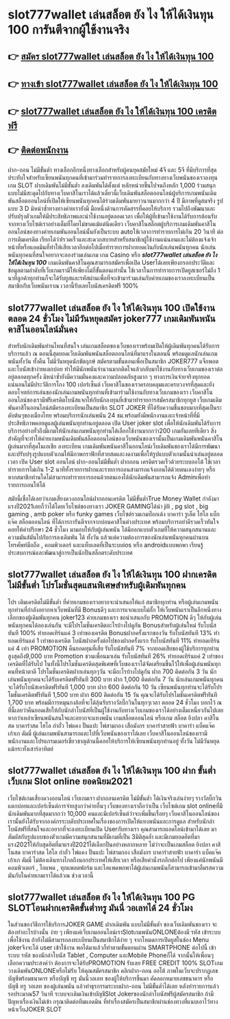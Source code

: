 # slot777wallet เล่นสล็อต ยัง ไง ให้ได้เงินทุน 100  การันตีจากผู้ใช้งานจริง

## 👉 [สมัคร slot777wallet เล่นสล็อต ยัง ไง ให้ได้เงินทุน 100](https://slot777wallet.com/)
## 👉 [ทางเข้า slot777wallet เล่นสล็อต ยัง ไง ให้ได้เงินทุน 100](https://slot777wallet.com/)
## 👉 [slot777wallet เล่นสล็อต ยัง ไง ให้ได้เงินทุน 100 เครดิตฟรี](https://slot777wallet.com/)
## 👉 [ติดต่อพนักงาน](https://slot777wallet.com/)


ฝาก-ถอน ไม่มีขั้นต่ำ  ทางเลือกอีกหนึ่งทางเลือกสำหรับผู้คนยุคสมัยใหม่ 4จี และ 5จี ที่มีบริการที่สุดประทับใจสำหรับเซียนพนันทุกคนที่เข้ามาร่วมทำรายการลงทะเบียนกับทางทางเว็บพนันของเราลงทุน เกม SLOT  ฝากเดิมพันไม่มีขั้นต่ำ ลงเดิมพันได้ตั้งแต่ หลักหน่วยขึ้นไปจนถึงหลัก 1,000 ร่วมสนุกแบบไม่มีสะดุดไปกับทางเว็บคาสิโนเราได้แล้วเดี๋ยวนี้เว็บเดิมพันสล็อตออนไลน์ผู้บริการเกมพนันเดิมพันสล็อตออนไลน์ที่เปิดให้เซียนพนันทุกคนได้ร่วมเดิมพันมายาวนานมากกว่า 4 ปี มีภาพที่ดูสมจริง รูปแบบ 3 D
มิหนำซ้ำทางทางค่ายเรายังมี มือหนึ่งด้านการคัดสรรที่คอยให้บริการ  รวมไปถึงพัฒนาและปรับปรุงตัวเกมให้มีประสิทธิภาพและน่าใช้งานอยู่ตลอดเวลา เพื่อให้ผู้ที่เข้ามาใช้งานได้รับการต้อนรับจากทางเว็บไซต์เราอย่างเต็มที่โดยไม่ขาดแม้แต่นิดเดียว เว็บคาสิโนสล็อตผู้บริการเกมเดิมพันคาสิโนออนไลน์ของทางค่ายเกมพันออนไลน์นั้นยังเป็นระบบ autoใช้เวลาการทำรายการไม่เกิน 20 วินาที ต่อการเติมเครดิต เรียกได้ว่าIรวดเร็วและสะดวกสบายสำหรับสมาชิกผู้ใช้งานแน่นอนและไม่ต้องแจ้งเจ้าหน้าที่หรือแอดมินที่ทำให้เสียเวลาอีกต่อไปเมื่อทำรายการฝากยอดเงินกับนักเล่นพนันทุกคน
นักเล่นพนันทุกคนที่สนใจอยากจะลองร่วมเล่นเกม เกม Casino  หรือ ***slot777wallet เล่นสล็อต ยัง ไง ให้ได้เงินทุน 100*** เกมเดิมพันคาสิโนคุณสามารถสมัครเพื่อเปิด Userได้เลยเพียงกรอกประวัติและข้อมูลตามลำดับที่เว็บเกมเรามีให้เพียงไม่กี่ขั้นตอนเท่านั้น ใช้เวลาในการทำรายการเปิดยูสเซอร์ไม่ถึง 1 นาทีลูกค้าทุกท่านก็จะได้รับยูสและรหัสผ่านเพื่อที่จะเข้ามาร่วมเล่นกับค่ายเกมของเราลงทะเบียนเป็นสมาชิกกับเว็บพนันเราณ เวลานี้รับเลยโบนัสเครดิตฟรี 100%

## slot777wallet เล่นสล็อต ยัง ไง ให้ได้เงินทุน 100 เปิดใช้งานตลอด  24 ชั่วโมง ไม่มีวันหยุดสมัคร joker777 เกมเดิมพันพนันคาสิโนออนไลน์มั่นคง

สำหรับนักเดิมพันท่านไหนที่สนใจ เล่นเกมสล็อตของเว็บของเราพร้อมเปิดให้ผู้เดิมพันทุกคนได้รับการบริการแล้ว ณ ตอนนี้สุดยอดเว็บเดิมพันพนันสล็อตออนไลน์ที่มาแรงในตอนนี้ พร้อมดูแลนักเล่นเกมพนันทั้งวัน ทั้งคืน ไม่มีวันหยุดนักขัตฤกษ์ สมัครตามขั้นตอนเพื่อเป็นสมาชิก JOKER777 แจ็กพอตและโบนัสเข้าง่ายแตกบ่อย ทำให้มีนักพนันจำนวนมากติดใจแล้วกลับมาใช้งานกับทางเว็บเกมของเราต่ออยู่ตลอดทุกครั้ง มิหนำซ้ำยังมีความมั่นคงและความปลอดภัยสูงมาก ๆ ทางการเงินจ่ายจริงทุกยอดแน่นอนไม่มีประวัติการโกง 100 เปอร์เซ็นต์ เว็บคาสิโนของเราครอบคลุมและครบวงจรที่สุดและยังตอบโจทย์การเล่นของนักเล่นเกมพนันทุกท่านที่เข้ามาร่วมใช้งานกับทางเว็บเกมของเรา
เว็บคาสิโนออนไลน์ของเรามีฟรีเครดิตโบนัสแจกให้กับนักลงทุนที่เข้ามาทำรายการสมัครสมาชิกทุกยูส เว็บเกมเดิมพันคาสิโนออนไลน์สมัครลงทะเบียนเป็นสมาชิก SLOT JOKER ที่ได้รับความชื่นชอบมากที่สุดเป็นระดับต้นๆของเมืองไทย พร้อมบริการนักเล่นพนัน 24 ชม.พร้อมยังมีพนักงานและเจ้าหน้าที่ที่มีประสิทธิภาพคอยดูแลผู้เล่นพนันทุกท่านอยู่ตลอด เปิด User joker slot เพื่อให้นักเดิมพันได้รับการบริการอย่างทั่วถึงมีเกมให้นักเล่นเกมพนันทุกท่านได้เลือกใช้งานมากกว่า200 เกมกันเลยทีเดียว
สิ่งสำคัญที่จะทำให้ค่ายเกมพนันเดิมพันสล็อตออนไลน์ของเว็บพนันของเรานั้นเป็นเกมเดิมพันพนันคาสิโนผู้เล่นมากที่สุดในเอเชีย ลงทะเบียน  เกมเดิมพันพนันคาสิโนออนไลน์เว็บเดิมพันของเราได้มีการพัฒนาและปรับปรุงรูปแบบตัวเกมให้มีภาพกราฟิกที่สวยสดและงดงามเพื่อให้รูปแบบตัวเกมนั้นน่าเล่นอยู่ตลอดเวลา เปิด User slot ออนไลน์ ฝาก-ถอนไม่มีขั้นต่ำ ฝากถอน เครดิตรวดเร็วด้วยระบบออโต้ ใช้เวลาทำรายการไม่เกิน 1-2 นาทีทั้งรายการฝากและรายการถอนสามารถแจ้งถอนได้ด้วยตนเองง่ายๆ หรือหากสมาชิกท่านใดไม่สามารถทำรายการถอนด้วยตนเองได้นักเดิมพันสามารถแจ้ง Adminเพื่อทำรายการถอนให้ได้

สมัยนี้เชื่อได้เลยว่าเกมเสี่ยงดวงออนไลน์ฝากถอนเครดิต ไม่มีขั้นต่ำTrue Money Wallet กำลังมาแรงปี2021เลยก็ว่าได้โดยเว็บไซต์ของทางเรา JOKER GAMINGได้นำ  jili , pg slot , big gaming , amb poker หรือ funky games เว็บไซต์รวมเกมป๊อกเด้ง บาคาร่า รูเล็ต ไฮโล แบ็กแจ๊ค สล็อตออนไลน์ ที่ได้การการันตีจากจากบ่อนคาสิโนต่างประเทศ พร้อมบริการอย่าดีรวดเร็วทันใจคอยให้คำปรึกษา 24 ชั่วโมง มามอบให้กับผู้เล่นพนัน ได้มีออกแบบตัวเกมที่ให้ความสนุกสนานและความมันส์มันไปกับการลงเดิมพัน ได้ ทั้งวัน แล้วแต่ความต้องการของนักเล่นพนันทุกคนผ่านบนโทรศัพท์มือถือ , คอมพิวเตอร์ และแท็บเลตที่เป็นระบบios หรือ androidแบบพกพา เรียนรู้ประสบการณ์และพัฒนาสู่การเป็นนักปั่นสล็อตระดับประเทศ

## slot777wallet เล่นสล็อต ยัง ไง ให้ได้เงินทุน 100 ฝากเครดิตไม่มีขั้นต่ำ โปรโมชั่นสุดแสนพิเศษสำหรับผู้เดิมพันทุกคน

โปร เติมเครดิตไม่มีขั้นต่ำ ที่ค่ายเกมของเราอยากจะนำเสนอให้แก่  สมาชิกทุกท่าน หรือผู้เล่นเกมพนันทุกท่านที่กำลังอยากหาเว็บพนันที่มี Bonusดีๆ และการแจกแบบไม่กั๊ก ให้เว็บพนันเราเป็นอีกหนึ่งทางเลือกของผู้เดิมพันทุกคน joker123 ค่ายเกมของเรา ขอนำเสนอกับ PROMOTION ดีๆ ให้กับผู้เล่นพนันทุกคนได้ลองเล่นกัน จะมีโปรโมชั่นเครดิตอะไรบ้างไปดูกัน
Bonusสำหรับผู้เล่นใหม่ รับโบนัสทันที 100% ทำยอดเทิร์นแค่ 3 เท่าของเครดิต
Bonusฝากครั้งแรกของวัน รับโบนัสทันที 13% ทำยอดเทิร์นแค่ 1 เท่าของเครดิต
โบนัสฝากครั้งต่อไปของฝากครั้งแรก รับโบนัสทันที 11% ทำยอดเทิร์นแค่ 4 เท่า
 PROMOTION คืนยอดทุนที่เสีย รับโบนัสทันที 7% จากยอดเสียของผู้ใช้บริการทุกท่าน สูงสุดถึง9,000 บาท
 Promotion ชวนเพื่อนมาเล่น รับโบนัสทันที 26% ทำยอดเทิร์นแค่ 2 เท่าของเครดิตที่ได้รับไป
ในทั้งนี้โปรโมชั่นเครดิตสุดพิเศษที่เว็บของเราได้จัดเตรียมขึ้นไว้ให้เพื่อผู้เล่นพนันทุกคนที่หน้าตาดี โปรโมชั่นเครดิตฝากเล่นทุกๆวัน จะมีอะไรบ้างไปดูกัน
ฝาก 700 ติดต่อกัน 3 วัน นักเล่นพนันทุกคนจะได้รับเครดิตฟรีทันที 300 บาท
ฝาก 1,000 ติดต่อกัน 7 วัน นักเล่นเกมพนันทุกคนจะได้รับโบนัสเครดิตฟรีทันที 1,000 บาท
ฝาก 600 ติดต่อกัน 10 วัน เซียนพนันทุกท่านจะได้รับโปรโมชั่นเครดิตฟรีทันที 1,500 บาท
ฝาก 600 ติดต่อกัน 15 วัน คุณจะได้รับโปรโมชั่นเครดิตฟรีทันที 1,700 บาท
พร้อมมีการหมุนกงล้อที่จะได้ลุ้นรับรางวัลบิ๊กวินในทุกๆเวลา ตลอด 24 ชั่วโมง บอกไว้ ณ ที่นี้เลยว่าคืนยอดเสียให้กับนักล่าโบนัสที่เป็นผู้ใช้งานกับทางเว็บเกมของเราได้อย่างเต็มเหนี่ยวกันไปเลย หากว่าเหล่าเซียนพนันสนใจและอยากจะแทงพนัน เกมสล็อตออนไลน์ หรือเกม สล็อต ยิงปลา คาสิโนสด บาคาร่าสด ไฮโล กำถั่ว ไพ่แคง ปั่นแปะ ไพ่สามกอง เสือมังกร บาคาร่าสายฟ้า บาคาร่า แบ็คแจ๊ค เก้าเก ดัมมี่ ผู้เล่นเกมพนันสามารถแตะไปที่เว็บพนันของเราได้เลย เว็บคาสิโนออนไลน์ของเรามีพนักงานและโปรแกรมเมอร์เชี่ยวชาญด้านนี้คอยให้บริการให้เซียนพนันทุกท่านอยู่ ทั้งวัน ไม่มีวันหยุดแม้กระทั่งเสาร์อาทิตย์

## slot777wallet เล่นสล็อต ยัง ไง ให้ได้เงินทุน 100 ฝาก ขั้นต่ำ  เว็บเกม Slot online ยอดนิยม2021

เว็บไซต์เกมเสี่ยงดวงออนไลน์ เว็บเกมเรา ฝากถอนเครดิต ไม่มีขั้นต่ำ ได้เงินจริงเล่นง่ายๆ รางวัลบิ๊กวินแตกบ่อยและเปอร์เซ็นต์การจ่ายสูงกว่าค่ายอื่นๆ เว็บของทางเราถือว่าเป็น เว็บไซต์เกม slot onlineที่มีนักเดิมพันมากที่สุดมากกว่า 10,000 คนและมีเปอร์เซ็นต์ว่าจะเพิ่มขึ้นเรื่อยๆ เว็บคาสิโนออนไลน์ของเรานั้นยังได้รับจากองค์กรระบดับประเทศในเรื่องของการเปิดให้แทงพนันและการดูแล สำหรับนักล่าโบนัสฟรีที่สนใจและอยากที่จะลงทะเบียนเปิด Userกับทางเรา คุณสามารถแอดไลน์เข้ามาได้เลย
	มาสัมผัสกับรูปแบบของตัวเกมมีความสนุกสนานที่มีเกมที่เป็น 3มิติสุดล้ำ และมีเกมยอดฮิตที่มาแรง2021ให้กับสุดฮิตที่มาแรงปี2021ได้เลือกปั่นอย่างหลากหลาย  ไม่ว่าจะเป็นเกมสล็อต ยิงปลา คาสิโนสด บาคาร่าสด ไฮโล กำถั่ว ไพ่แคง ปั่นแปะ ไพ่สามกอง เสือมังกร บาคาร่าสายฟ้า บาคาร่า แบ็คแจ๊ค เก้าเก ดัมมี่ ไม่ต้องเดินทางไกลถึงนอกประเทศให้เสียเวลา หรือเสียค่านั่งรถอีกต่อไป เพียงแค่นักพนันมีคอมพิวเตอร์ , ไอแพด , ทุกแพลตฟอร์ม และไอแพดพกพาได้ผู้เล่นเกมพนันก็สามารถเข้ามาลิ้มรสความมันกับในค่ายเกมเราได้แล้วณ ช่วงเวลานี้

## slot777wallet เล่นสล็อต ยัง ไง ให้ได้เงินทุน 100  PG SLOTโอนฝากเครดิตขั้นต่ำทรู มันนี่ วอเลทได้ 24 ชั่วโมง

ในส่วนของวิธีการใช้บริการJOKER GAME ฝากเดิมพัน แบบไม่มีขั้นต่ำ ของเว็บเดิมพันของเรา จะต้องทำอะไรบ้างนั้น ง่าย ๆ เพียงแค่เว็บเกมออนไลน์เราSlotเกมพนันONLONEต้องมี รหัส เข้าระบบเพื่อใช้งาน ถ้ายังไม่มีสามารถลงทะเบียนเป็นสมาชิกได้ง่าย ๆ จากโหมดการเปิดยูสในช่อง Menu jokerจึงจะได้ user เข้าใช้งาน พอได้มาแล้วก็ทำตามขั้นตอนผ่าน SMARTPHONE ต่อไปนี้
เข้าระบบ รหัส  ของนักล่าโบนัส Tablet , Computer และMobile Phoneก็ได้
จากนั้นให้เพื่อนๆเลือกความประสงค์ว่า ต้องการจะได้รับPROMOTION รับเลย FREE CREDIT 100% SLOTเกมวางเดิมพันONLONEหรือไม่รับ
ให้คุณสมัครสมาชิก คลิกฝาก-ถอน ออโต้ ภาพในเว็บจะปรากฏเลขบัญชีพร้อมธนาคาร หรือบัญชี ทรู มันนี่วอเลท ของผู้ให้บริการขึ้นมา
คัดลอกหมายเลขธนาคาร หรือบัญชี  ทรู วอเลท ของผู้เล่นพนัน แล้วทำธุรกรรมระบบฝาก-ถอน ไม่มีขั้นต่ำได้เลย
หลังทำรายการแล้ว รอประมาณ57 วินาที ระบบจะเติมเงินเข้าบัญชีSlot Jokerของนักล่าโบนัสฟรีผู้สมัครสมาชิก
ถ้ามีปัญหาเรื่องเงินไม่เข้า กรุณาติดต่อทีมแอดมิน ที่ทำเรื่องสมัครเป็นสมาชิกผ่านช่องทางที่แนบเอาไว้ทางหน้าเว็บJOKER SLOT


